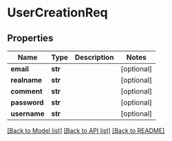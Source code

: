 # UserCreationReq

## Properties
Name | Type | Description | Notes
------------ | ------------- | ------------- | -------------
**email** | **str** |  | [optional] 
**realname** | **str** |  | [optional] 
**comment** | **str** |  | [optional] 
**password** | **str** |  | [optional] 
**username** | **str** |  | [optional] 

[[Back to Model list]](../README.md#documentation-for-models) [[Back to API list]](../README.md#documentation-for-api-endpoints) [[Back to README]](../README.md)


